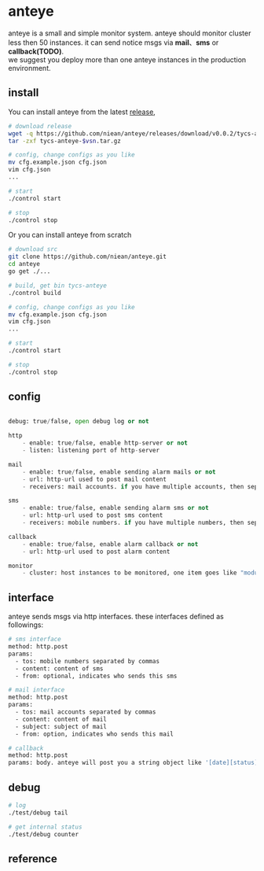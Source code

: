 # anteye
anteye is a small and simple monitor system. anteye should monitor cluster less then 50 instances. it can send notice msgs via **mail**、**sms** or **callback(TODO)**.  
we suggest you deploy more than one anteye instances in the production environment.

## install

You can install anteye from the latest [release](https://github.com/niean/anteye/releases/download/v0.0.2/tycs-anteye-0.0.2.tar.gz),

```bash
# download release
wget -q https://github.com/niean/anteye/releases/download/v0.0.2/tycs-anteye-0.0.2.tar.gz
tar -zxf tycs-anteye-$vsn.tar.gz

# config, change configs as you like
mv cfg.example.json cfg.json
vim cfg.json
...

# start
./control start

# stop
./control stop

```

Or you can install anteye from scratch

```bash
# download src
git clone https://github.com/niean/anteye.git
cd anteye
go get ./...

# build, get bin tycs-anteye
./control build

# config, change configs as you like
mv cfg.example.json cfg.json
vim cfg.json
...

# start
./control start

# stop
./control stop

```

## config
```python

debug: true/false, open debug log or not

http
    - enable: true/false, enable http-server or not
    - listen: listening port of http-server

mail 
    - enable: true/false, enable sending alarm mails or not
    - url: http-url used to post mail content
    - receivers: mail accounts. if you have multiple accounts, then separate them by commas. eg. "a@gmail.com,b@yahoo.com"

sms
    - enable: true/false, enable sending alarm sms or not
    - url: http-url used to post sms content
    - receivers: mobile numbers. if you have multiple numbers, then separate them by commas. eg. "18001163876,13811685233"

callback
    - enable: true/false, enable alarm callback or not
    - url: http-url used to post alarm content

monitor
    - cluster: host instances to be monitored, one item goes like "module,hostname:port/health/url"
```

## interface
anteye sends msgs via http interfaces. these interfaces defined as followings:

```bash
# sms interface
method: http.post
params:
  - tos: mobile numbers separated by commas
  - content: content of sms
  - from: optional, indicates who sends this sms 

# mail interface
method: http.post
params:
  - tos: mail accounts separated by commas
  - content: content of mail
  - subject: subject of mail
  - from: option, indicates who sends this mail

# callback
method: http.post
params: body. anteye will post you a string object like '[date][status][err.cnt][instance]', eg. [2015-07-02 08:40:30][err][8][task,127.0.0.1:16269/health]

```

## debug
```bash
# log
./test/debug tail

# get internal status
./test/debug counter

```

## reference
